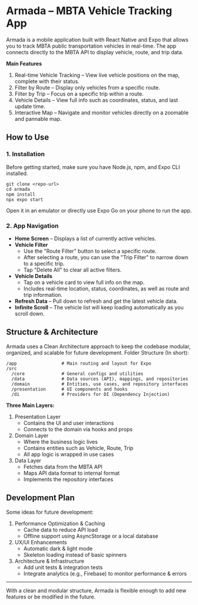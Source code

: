 # Armada – MBTA Vehicle Tracking App

Armada is a mobile application built with React Native and Expo that allows you to track MBTA public transportation vehicles in real-time. The app connects directly to the MBTA API to display vehicle, route, and trip data.

**Main Features**
1. Real-time Vehicle Tracking – View live vehicle positions on the map, complete with their status.
2. Filter by Route – Display only vehicles from a specific route.
3. Filter by Trip – Focus on a specific trip within a route.
4. Vehicle Details – View full info such as coordinates, status, and last update time.
5. Interactive Map – Navigate and monitor vehicles directly on a zoomable and pannable map.

## How to Use

### 1. Installation
Before getting started, make sure you have Node.js, npm, and Expo CLI installed.
```
git clone <repo-url>
cd armada
npm install
npx expo start
```
Open it in an emulator or directly use Expo Go on your phone to run the app.

### 2. App Navigation
   * **Home Screen** – Displays a list of currently active vehicles.
   * **Vehicle Filter**
     - Use the "Route Filter" button to select a specific route.
     - After selecting a route, you can use the "Trip Filter" to narrow down to a specific trip.
     - Tap "Delete All" to clear all active filters.
   * **Vehicle Details**
     - Tap on a vehicle card to view full info on the map.
     - Includes real-time location, status, coordinates, as well as route and trip information.
   * **Refresh Data** – Pull down to refresh and get the latest vehicle data.
   * **Infinite Scroll** – The vehicle list will keep loading automatically as you scroll down.

## Structure & Architecture
Armada uses a Clean Architecture approach to keep the codebase modular, organized, and scalable for future development.
Folder Structure (In short):
```
/app                 # Main routing and layout for Expo
/src
  /core              # General configs and utilities
  /data              # Data sources (API), mappings, and repositories
  /domain            # Entities, use cases, and repository interfaces
  /presentation      # UI components and hooks
  /di                # Providers for DI (Dependency Injection)
```

**Three Main Layers:**
1. Presentation Layer
   * Contains the UI and user interactions
   * Connects to the domain via hooks and props
2. Domain Layer
   * Where the business logic lives
   * Contains entities such as Vehicle, Route, Trip
   * All app logic is wrapped in use cases
3. Data Layer
   * Fetches data from the MBTA API
   * Maps API data format to internal format
   * Implements the repository interfaces

## Development Plan
Some ideas for future development:
1. Performance Optimization & Caching
   * Cache data to reduce API load
   * Offline support using AsyncStorage or a local database
2. UX/UI Enhancements
   * Automatic dark & light mode
   * Skeleton loading instead of basic spinners
3. Architecture & Infrastructure
   * Add unit tests & integration tests
   * Integrate analytics (e.g., Firebase) to monitor performance & errors

---
With a clean and modular structure, Armada is flexible enough to add new features or be modified in the future. 